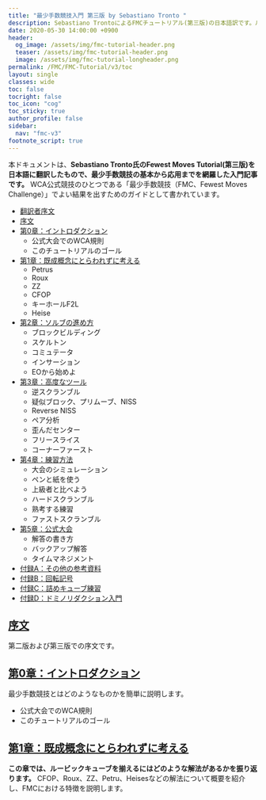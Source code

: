 ```yaml
---
title: "最少手数競技入門 第三版 by Sebastiano Tronto "
description: Sebastiano TrontoによるFMCチュートリアル(第三版)の日本語訳です。ルービックキューブの最少手数競技のための入門記事です。
date: 2020-05-30 14:00:00 +0900
header:
  og_image: /assets/img/fmc-tutorial-header.png
  teaser: /assets/img/fmc-tutorial-header.png
  image: /assets/img/fmc-tutorial-longheader.png
permalink: /FMC/FMC-Tutorial/v3/toc
layout: single
classes: wide
toc: false
tocright: false
toc_icon: "cog"
toc_sticky: true
author_profile: false
sidebar: 
  nav: "fmc-v3"
footnote_script: true
---
```

本ドキュメントは、**Sebastiano Tronto氏のFewest Moves Tutorial(第三版)を日本語に翻訳したもので、最少手数競技の基本から応用までを網羅した入門記事です。** WCA公式競技のひとつである「最少手数競技（FMC、Fewest Moves Challenge）」でよい結果を出すためのガイドとして書かれています。

- [翻訳者序文](translation-preface)
- [序文](preface)
- [第0章：イントロダクション](introduction)
  - 公式大会でのWCA規則
  - このチュートリアルのゴール
- [第1章：既成概念にとらわれずに考える](chapter1)
  - Petrus
  - Roux
  - ZZ
  - CFOP
  - キーホールF2L
  - Heise
- [第2章：ソルブの進め方](chapter2)
  - ブロックビルディング
  - スケルトン
  - コミュテータ
  - インサーション
  - EOから始めよ
- [第3章：高度なツール](chapter3)
  - 逆スクランブル
  - 疑似ブロック、プリムーブ、NISS
  - Reverse NISS
  - ペア分析
  - 歪んだセンター
  - フリースライス
  - コーナーファースト
- [第4章：練習方法](chapter4)
  - 大会のシミュレーション
  - ペンと紙を使う
  - 上級者と比べよう
  - ハードスクランブル
  - 熟考する練習
  - ファストスクランブル
- [第5章：公式大会](chapter5)
  - 解答の書き方
  - バックアップ解答
  - タイムマネジメント
- [付録A：その他の参考資料](appendix-a)
- [付録B：回転記号](appendix-b)
- [付録C：詰めキューブ練習](appendix-c)
- [付録D：ドミノリダクション入門](appendix-d)

## [序文](preface)
第二版および第三版での序文です。

## [第0章：イントロダクション](introduction)
最少手数競技とはどのようなものかを簡単に説明します。
- 公式大会でのWCA規則
- このチュートリアルのゴール

## [第1章：既成概念にとらわれずに考える](chapter1)
**この章では、ルービックキューブを揃えるにはどのような解法があるかを振り返ります。** CFOP、Roux、ZZ、Petru、Heisesなどの解法について概要を紹介し、FMCにおける特徴を説明します。

